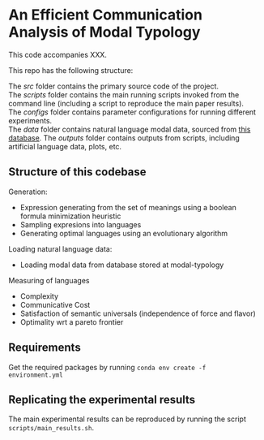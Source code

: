 # An Efficient Communication Analysis of Modal Typology

This code accompanies XXX.

This repo has the following structure:  
  
The _src_ folder contains the primary source code of the project.  
The _scripts_ folder contains the main running scripts invoked from the command line (including a script to reproduce the main paper results).  
The _configs_ folder contains parameter configurations for running different experiments.  
The _data_ folder contains natural language modal data, sourced from [this database](https://github.com/CLMBRs/modal-typology).
The _outputs_ folder contains outputs from scripts, including artificial language data, plots, etc.  

## Structure of this codebase
  
Generation:  

- Expression generating from the set of meanings using a boolean formula minimization heuristic
- Sampling expresions into languages
- Generating optimal languages using an evolutionary algorithm
  
Loading natural language data:

- Loading modal data from database stored at modal-typology
  
Measuring of languages

- Complexity
- Communicative Cost
- Satisfaction of semantic universals (independence of force and flavor)
- Optimality wrt a pareto frontier
  
## Requirements  

Get the required packages by running `conda env create -f environment.yml`
  
## Replicating the experimental results

The main experimental results can be reproduced by running the script `scripts/main_results.sh`.
